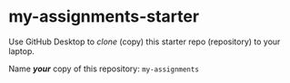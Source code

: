 # my-assignments-starter

Use GitHub Desktop to *clone* (copy) this starter repo (repository) to your laptop.

Name ***your*** copy of this repository: `my-assignments`
